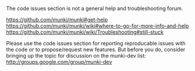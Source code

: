The code issues section is not a general help and troubleshooting forum.

https://github.com/munki/munki#get-help  
https://github.com/munki/munki/wiki#where-to-go-for-more-info-and-help  
https://github.com/munki/munki/wiki/Troubleshooting#still-stuck  

Please use the code issues section for reporting reproducable issues with the code or to propose/request new features.
But before you do, consider bringing up the topic for discussion on the munki-dev list: http://groups.google.com/group/munki-dev
